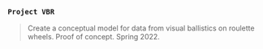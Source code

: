 ### `Project VBR`
> Create a conceptual model for data from visual ballistics on roulette wheels. Proof of concept. Spring 2022.
